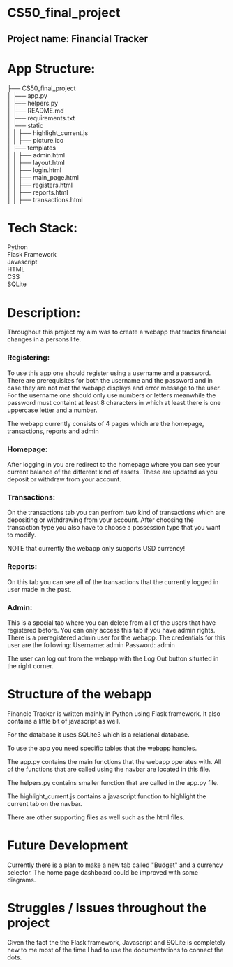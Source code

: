 # CS50_final_project 

## Project name: Financial Tracker  
  
    
# App Structure:

├── CS50_final_project  
│   ├── app.py  
│   ├── helpers.py  
│   ├── README.md  
│   ├── requirements.txt  
│   ├── static  
│   │   ├── highlight_current.js  
│   │   ├── picture.ico  
│   ├── templates  
│   │   ├── admin.html  
│   │   ├── layout.html  
│   │   ├── login.html  
│   │   ├── main_page.html  
│   │   ├── registers.html  
│   │   ├── reports.html  
│   │   ├── transactions.html  


# Tech Stack:

Python  
Flask Framework  
Javascript  
HTML  
CSS  
SQLite  

# Description:  

Throughout this project my aim was to create a webapp that tracks financial changes in a persons life.

### Registering:  

To use this app one should register using a username and a password. There are prerequisites for both the username and the password and in case they are not met the webapp displays and error message to the user. For the username one should only use numbers or letters meanwhile the password must containt at least 8 characters in which at least there is one uppercase letter and a number.

The webapp currently consists of 4 pages which are the homepage, transactions, reports and admin

### Homepage:  

After logging in you are redirect to the homepage where you can see your current balance of the different kind of assets. These are updated as you deposit or withdraw from your account.

### Transactions:  

On the transactions tab you can perfrom two kind of transactions which are depositing or withdrawing from your account. After choosing the transaction type you also have to choose a possession type that you want to modify. 

NOTE that currently the webapp only supports USD currency!

### Reports:  

On this tab you can see all of the transactions that the currently logged in user made in the past.

### Admin:  

This is a special tab where you can delete from all of the users that have registered before. You can only access this tab if you have admin rights. There is a preregistered admin user for the webapp.
The credentials for this user are the following:
Username: admin
Password: admin

The user can log out from the webapp with the Log Out button situated in the right corner.


# Structure of the webapp  

Financie Tracker is written mainly in Python using Flask framework. It also contains a little bit of javascript as well.

For the database it uses SQLite3 which is a relational database.

To use the app you need specific tables that the webapp handles.

The app.py contains the main functions that the webapp operates with. All of the functions that are called using the navbar are located in this file.

The helpers.py contains smaller function that are called in the app.py file.

The highlight_current.js contains a javascript function to highlight the current tab on the navbar.

There are other supporting files as well such as the html files.

# Future Development  

Currently there is a plan to make a new tab called "Budget" and a currency selector. The home page dashboard could be improved with some diagrams.

# Struggles / Issues throughout the project  

Given the fact the the Flask framework, Javascript and SQLite is completely new to me most of the time I had to use the documentations to connect the dots. 


